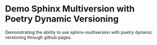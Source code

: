 # Demo Sphinx Multiversion with Poetry Dynamic Versioning

Demonstrating the ability to use sphinx-multiversion with poetry dynamic versioning through github pages.
